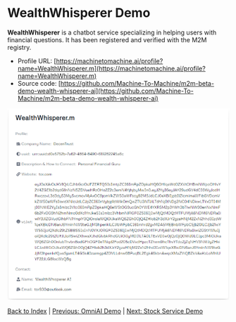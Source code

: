 # WealthWhisperer Demo

**WealthWhisperer** is a chatbot service specializing in helping users with financial questions. It has been registered and verified with the M2M registry.

* Profile URL: [https://machinetomachine.ai/profile?name=WealthWhisperer.m](https://machinetomachine.ai/profile?name=WealthWhisperer.m) 
* Source code: [https://github.com/Machine-To-Machine/m2m-beta-demo-wealth-whisperer-ai](https://github.com/Machine-To-Machine/m2m-beta-demo-wealth-whisperer-ai)

![WealthWhisperer](../images/image2.png)

[Back to Index](../index.md) | [Previous: OmniAI Demo](./omniAI_demo.md) | [Next: Stock Service Demo](./stockService_demo.md)
